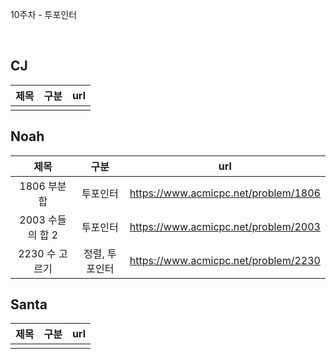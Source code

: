 10주차 - 투포인터

</br>

## CJ

|제목|구분|url|
|:------:|:---:|:---:|
||||


## Noah

| 제목 | 구분 | url |
|:------:|:---:|:---:|
|1806 부분합|투포인터|https://www.acmicpc.net/problem/1806|
|2003 수들의 합 2|투포인터|https://www.acmicpc.net/problem/2003|
|2230 수 고르기|정렬, 투포인터|https://www.acmicpc.net/problem/2230|


## Santa

|제목|구분|url|
|:------:|:---:|:---:|
||||